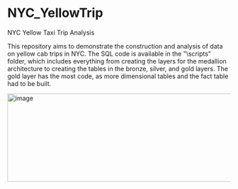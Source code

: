 # NYC_YellowTrip
NYC Yellow Taxi Trip Analysis

This repository aims to demonstrate the construction and analysis of data on yellow cab trips in NYC.
The SQL code is available in the "\scripts" folder, which includes everything from creating the layers for the medallion architecture to creating the tables in the bronze, silver, and gold layers.
The gold layer has the most code, as more dimensional tables and the fact table had to be built.


<img width="1305" height="200" alt="image" src="https://github.com/user-attachments/assets/a6f311e0-174d-4e0e-a253-57a9cd5e5e11" />
